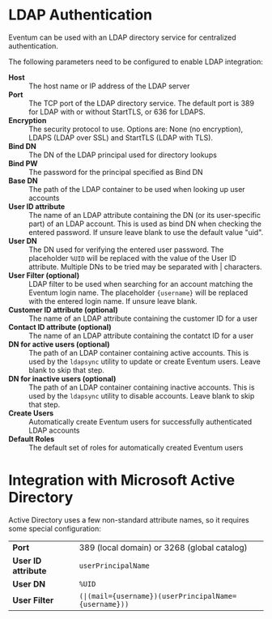 # LDAP Authentication

Eventum can be used with an LDAP directory service for centralized
authentication.

The following parameters need to be configured to enable LDAP integration:

<dl>
  <dt><b>Host</b></dt>
  <dd>The host name or IP address of the LDAP server</dd>
  <dt><b>Port</b></dt>
  <dd>The TCP port of the LDAP directory service. The default port is 389 for LDAP with or without StartTLS, or 636 for LDAPS.</dd>
  <dt><b>Encryption</b></dt>
  <dd>The security protocol to use. Options are: None (no encryption), LDAPS (LDAP over SSL) and StartTLS (LDAP with TLS).</dd>
  <dt><b>Bind DN</b></dt>
  <dd>The DN of the LDAP principal used for directory lookups</dd>
  <dt><b>Bind PW</b></dt>
  <dd>The password for the principal specified as Bind DN</dd>
  <dt><b>Base DN</b></dt>
  <dd>The path of the LDAP container to be used when looking up user accounts</dd>
  <dt><b>User ID attribute</b></dt>
  <dd>The name of an LDAP attribute containing the DN (or its user-specific part) of an LDAP account. This is used as bind DN when checking the entered password. If unsure leave blank to use the default value "uid".</dd>
  <dt><b>User DN</b></dt>
  <dd>The DN used for verifying the entered user password. The placeholder <code>%UID</code> will be replaced with the value of the User ID attribute. Multiple DNs to be tried may be separated with | characters.</dd>
  <dt><b>User Filter (optional)</b></dt>
  <dd>LDAP filter to be used when searching for an account matching the Eventum login name. The placeholder <code>{username}</code> will be replaced with the entered login name. If unsure leave blank.</dd>
  <dt><b>Customer ID attribute (optional)</b></dt>
  <dd>The name of an LDAP attribute containing the customer ID for a user</dd>
  <dt><b>Contact ID attribute (optional)</b></dt>
  <dd>The name of an LDAP attribute containing the contatct ID for a user</dd>
  <dt><b>DN for active users (optional)</b></dt>
  <dd>The path of an LDAP container containing active accounts. This is used by the <code>ldapsync</code> utility to update or create Eventum users. Leave blank to skip that step.</dd>
  <dt><b>DN for inactive users (optional)</b></dt>
  <dd>The path of an LDAP container containing inactive accounts. This is used by the <code>ldapsync</code> utility to disable accounts. Leave blank to skip that step. </dd>
  <dt><b>Create Users</b></dt>
  <dd>Automatically create Eventum users for successfully authenticated LDAP accounts</dd>
  <dt><b>Default Roles</b></dt>
  <dd>The default set of roles for automatically created Eventum users</dd>
</dl>

# Integration with Microsoft Active Directory

Active Directory uses a few non-standard attribute names, so it requires some
special configuration:

<table>
  <tr> <td><b>Port</b></td> <td>389 (local domain) or 3268 (global catalog)</td> </tr>
  <tr> <td><b>User ID attribute</b></td> <td><code>userPrincipalName</code></td> </tr>
  <tr> <td><b>User DN</b></td> <td><code>%UID</code></td> </tr>
  <tr> <td><b>User Filter</b></td> <td><code>(|(mail={username})(userPrincipalName={username}))</code></td> </tr>
</table>
